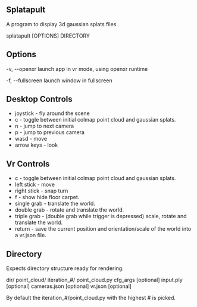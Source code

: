 Splatapult
----------------------------------------------
A program to display 3d gaussian splats files

splatapult [OPTIONS] DIRECTORY

Options
-------------
-v, --openxr
    launch app in vr mode, using openxr runtime

-f, --fullscreen
    launch window in fullscreen

Desktop Controls
-------------
* joystick - fly around the scene
* c - toggle between initial colmap point cloud and gaussian splats.
* n - jump to next camera
* p - jump to previous camera
* wasd - move
* arrow keys - look

Vr Controls
--------------
* c - toggle between initial colmap point cloud and gaussian splats.
* left stick - move
* right stick - snap turn
* f - show hide floor carpet.
* single grab - translate the world.
* double grab - rotate and translate the world.
* triple grab - (double grab while trigger is depressed) scale, rotate and translate the world.
* return - save the current position and orientation/scale of the world into a vr.json file.

Directory
-------------
Expects directory structure ready for rendering.

dir/
    point_cloud/
	    iteration_#/
			point_cloud.py
	cfg_args [optional]
	input.ply [optional]
	cameras.json [optional]
	vr.json [optional]

By default the iteration_#/point_cloud.py with the highest # is picked.
